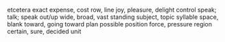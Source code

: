 etcetera
exact
expense, cost
row, line
joy, pleasure, delight
control
speak; talk; speak out/up
wide, broad, vast
standing
subject, topic
syllable
space, blank
toward, going toward
plan
possible
position
force, pressure
region
certain, sure, decided
unit
